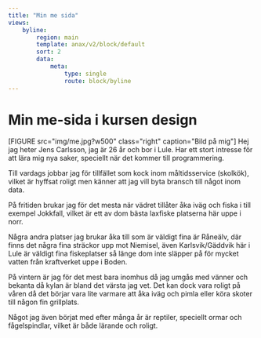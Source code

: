 ```yaml
---
title: "Min me sida"
views:
    byline:
        region: main
        template: anax/v2/block/default
        sort: 2
        data:
            meta:
                type: single
                route: block/byline
---
```

Min me-sida i kursen design
=========================
[FIGURE src="img/me.jpg?w500" class="right" caption="Bild på mig"]
Hej jag heter Jens Carlsson, jag är 26 år och bor i Lule. Har ett stort intresse för att lära mig nya saker, speciellt när det kommer till programmering.

Till vardags jobbar jag för tillfället som kock inom måltidsservice (skolkök), vilket är hyffsat roligt men känner att jag vill byta bransch till något inom data.

På fritiden brukar jag för det mesta när vädret tillåter åka iväg och fiska i till exempel Jokkfall, vilket är ett av dom bästa laxfiske platserna här uppe i norr.

Några andra platser jag brukar åka till som är väldigt fina är Råneälv, där finns det några fina sträckor upp mot Niemisel, även Karlsvik/Gäddvik här i Lule är väldigt fina fiskeplatser så länge dom inte släpper på för mycket vatten från kraftverket uppe i Boden.

På vintern är jag för det mest bara inomhus då jag umgås med vänner och bekanta då kylan är bland det värsta jag vet. Det kan dock vara roligt på våren då det börjar vara lite varmare att åka iväg och pimla eller köra skoter till någon fin grillplats.

Något jag även börjat med efter många år är reptiler, speciellt ormar och fågelspindlar, vilket är både lärande och roligt.
